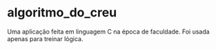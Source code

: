 # algoritmo_do_creu
Uma aplicação feita em linguagem C na época de faculdade. Foi usada apenas para treinar lógica.
